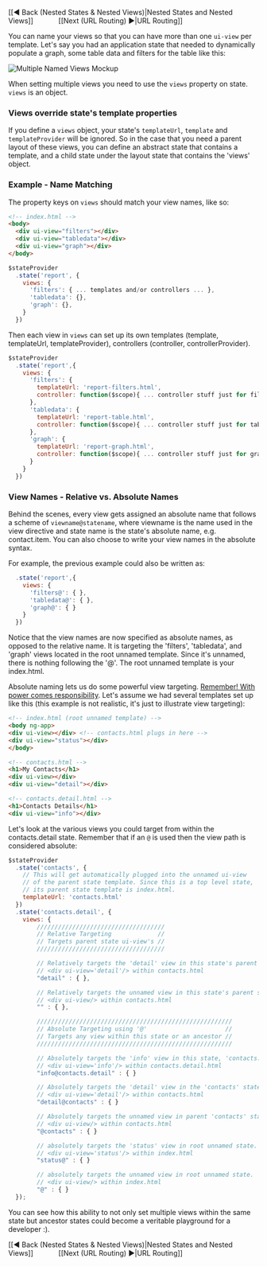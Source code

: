 [[◄ Back (Nested States & Nested Views)|Nested States and Nested Views]] `      ` [[Next (URL Routing) ►|URL Routing]]

You can name your views so that you can have more than one `ui-view` per template. Let's say you had an application state that needed to dynamically populate a graph, some table data and filters for the table like this:


![Multiple Named Views Mockup](https://github.com/angular-ui/ui-router/wiki/MultipleNamedViewsExample.png)

When setting multiple views you need to use the `views` property on state. `views` is an object. 

### Views override state's template properties
If you define a `views` object, your state's `templateUrl`, `template` and `templateProvider` will be ignored. So in the case that you need a parent layout of these views, you can define an abstract state that contains a template, and a child state under the layout state that contains the 'views' object.

### Example - Name Matching

The property keys on `views` should match your view names, like so:
```html
<!-- index.html -->
<body>
  <div ui-view="filters"></div>
  <div ui-view="tabledata"></div>
  <div ui-view="graph"></div>
</body>
```
```javascript
$stateProvider
  .state('report', {
    views: {
      'filters': { ... templates and/or controllers ... },
      'tabledata': {},
      'graph': {},
    }
  })
```
Then each view in `views` can set up its own templates (template, templateUrl, templateProvider), controllers (controller, controllerProvider).
```javascript
$stateProvider
  .state('report',{
    views: {
      'filters': {
        templateUrl: 'report-filters.html',
        controller: function($scope){ ... controller stuff just for filters view ... }
      },
      'tabledata': {
        templateUrl: 'report-table.html',
        controller: function($scope){ ... controller stuff just for tabledata view ... }
      },
      'graph': {
        templateUrl: 'report-graph.html',
        controller: function($scope){ ... controller stuff just for graph view ... }
      }
    }
  })
```

### View Names - Relative vs. Absolute Names
Behind the scenes, every view gets assigned an absolute name that follows a scheme of `viewname@statename`, where viewname is the name used in the view directive and state name is the state's absolute name, e.g. contact.item. You can also choose to write your view names in the absolute syntax. 

For example, the previous example could also be written as:

```javascript
  .state('report',{
    views: {
      'filters@': { },
      'tabledata@': { },
      'graph@': { }
    }
  })
```
Notice that the view names are now specified as absolute names, as opposed to the relative name. It is targeting the 'filters', 'tabledata', and 'graph' views located in the root unnamed template. Since it's unnamed, there is nothing following the '@'. The root unnamed template is your index.html. 

Absolute naming lets us do some powerful view targeting. [Remember! With power comes responsibility](https://github.com/angular-ui/ui-router/wiki/Nested-States-%26-Nested-Views#scope-inheritance-by-view-hierarchy-only). Let's assume we had several templates set up like this (this example is not realistic, it's just to illustrate view targeting): 

```html
<!-- index.html (root unnamed template) -->
<body ng-app>
<div ui-view></div> <!-- contacts.html plugs in here -->
<div ui-view="status"></div>
</body>
```

```html
<!-- contacts.html -->
<h1>My Contacts</h1>
<div ui-view></div>
<div ui-view="detail"></div>
```

```html
<!-- contacts.detail.html -->
<h1>Contacts Details</h1>
<div ui-view="info"></div>
```
Let's look at the various views you could target from within the contacts.detail state. Remember that if an `@` is used then the view path is considered absolute:
```javascript
$stateProvider
  .state('contacts', {
    // This will get automatically plugged into the unnamed ui-view 
    // of the parent state template. Since this is a top level state, 
    // its parent state template is index.html.
    templateUrl: 'contacts.html'   
  })
  .state('contacts.detail', {
    views: {
        ////////////////////////////////////
        // Relative Targeting             //
        // Targets parent state ui-view's //
        ////////////////////////////////////

        // Relatively targets the 'detail' view in this state's parent state, 'contacts'.
        // <div ui-view='detail'/> within contacts.html
        "detail" : { },            

        // Relatively targets the unnamed view in this state's parent state, 'contacts'.
        // <div ui-view/> within contacts.html
        "" : { }, 

        ///////////////////////////////////////////////////////
        // Absolute Targeting using '@'                      //
        // Targets any view within this state or an ancestor //
        ///////////////////////////////////////////////////////

        // Absolutely targets the 'info' view in this state, 'contacts.detail'.
        // <div ui-view='info'/> within contacts.detail.html
        "info@contacts.detail" : { }

        // Absolutely targets the 'detail' view in the 'contacts' state.
        // <div ui-view='detail'/> within contacts.html
        "detail@contacts" : { }

        // Absolutely targets the unnamed view in parent 'contacts' state.
        // <div ui-view/> within contacts.html
        "@contacts" : { }

        // absolutely targets the 'status' view in root unnamed state.
        // <div ui-view='status'/> within index.html
        "status@" : { }

        // absolutely targets the unnamed view in root unnamed state.
        // <div ui-view/> within index.html
        "@" : { } 
  });
```

You can see how this ability to not only set multiple views within the same state but ancestor states could become a veritable playground for a developer :).

[[◄ Back (Nested States & Nested Views)|Nested States and Nested Views]] `      ` [[Next (URL Routing) ►|URL Routing]]